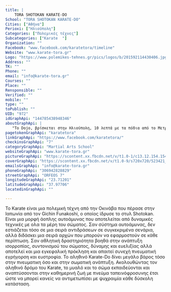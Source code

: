 ```yaml
---
title: |
    TORA SHOTOKAN KARATE-DO
School: "TORA SHOTOKAN KARATE-DO"
Cities: ["Αθήνα"]
Perioxi: ["Ηλιούπολη"]
Categories: ["Πολεμικές τέχνες"]
Subcategories: ["Karate  "]
Organization: ""
Facebook: "www.facebook.com/karatetora/timeline"
Website: "www.karate-tora.gr"
Logo: "https://www.polemikes-tehnes.gr/pics/logos/b/201592114430406.jpg"
Address: ""
TK: ""
Phone: ""
email: "info@karate-tora.gr"
Courses: ""
Place: ""
Rensponsible: ""
Verified: ""
mobile: ""
type: ""
toPublish: ""
UID: "972"
idGraphApi: "144785438948346"
aboutGraphApi: | 
   "To Dojo, βρίσκεται στην Ηλιούπολη, 10 λεπτά με τα πόδια από το Μετρό του Αγ. Δημητρίου. "
pagetokenGraphApi: "karatetora"
linkGraphApi: "https://www.facebook.com/karatetora/"
checkinsGraphApi: "7"
categoryGraphApi: "Martial Arts School"
websiteGraphApi: "www.karate-tora.gr"
pictureGraphApi: "https://scontent.xx.fbcdn.net/v/t1.0-1/c13.12.154.154/s50x50/1800302_603739863052899_711777112_n.jpg?oh=925298895e7496134d2aab0b349e3bcb&amp;oe=5B010D50"
coverGraphApi: "https://scontent.xx.fbcdn.net/v/t1.0-9/s720x720/523421_340360696057485_1381579768_n.jpg?oh=e8b85507ffe553264451ef953171693b&amp;oe=5B043033"
emailsGraphApi: "info@karate-tora.gr"
phoneGraphApi: "306942828829"
streetGraphApi: "ORFEOS 7"
longitudeGraphApi: "23.71201"
latitudeGraphApi: "37.97706"
locatedinGraphApi: ""

---
```


Το Karate είναι μια πολεμική τέχνη από την Οκινάβα που πέρασε στην Ιαπωνία από τον Gichin Funakoshi, ο οποίος ίδρυσε το στυλ Shotokan. Είναι μια μορφή άοπλης αυτοάμυνας που αποτελείται από δυναμικές τεχνικές με ολα τα μέρη του σώματος. Σαν σύστημα αυτοάμυνας, δεν εστιάζεται τόσο σε μια σειρά αντιδράσεων σε συγκεκριμένα σενάρια, αλλά διδάσκει μια σειρά αρχών που μπορούν να εφαρμοστούν σε κάθε περίπτωση. Σαν αθλητική δραστηριότητα βοηθά στην ανάπτυξη ισορροπίας, συντονισμού του σώματος, δύναμης και ευελιξίας αλλά αποτελεί και μια εγκεφαλική πρόκληση και απαιτεί συνεχή πνευματική εγρήγορση και ευστροφία. Το αληθινό Karate-Do δίνει μεγάλο βάρος τόσο στην πνευματικη όσο και στην σωματική ανάπτυξη. Ακολουθώντας τον αληθινό δρόμο του Karate, το μυαλό και το σώμα εκπαιδεύονται και αναπτύσσονται στην καθημερινή ζωή με πνεύμα ταπεινόφροσυνης έτσι ώστε να μπορεί κανείς να αντιμετωπίσει με ψυχραιμία κάθε δύσκολη κατάσταση. 


